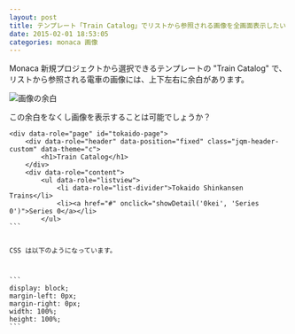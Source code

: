 ```yaml
---
layout: post
title: テンプレート「Train Catalog」でリストから参照される画像を全画面表示したい
date: 2015-02-01 18:53:05
categories: monaca 画像
---
```

<p>Monaca 新規プロジェクトから選択できるテンプレートの "Train Catalog" で、リストから参照される電車の画像には、上下左右に余白があります。</p>

<p><img src="https://i.stack.imgur.com/epINe.jpg" alt="画像の余白"></p>

<p>この余白をなくし画像を表示することは可能でしょうか？</p>

<pre class="lang-html prettyprint-override"><code>&lt;div data-role="page" id="tokaido-page"&gt;
    &lt;div data-role="header" data-position="fixed" class="jqm-header-custom" data-theme="c"&gt;
        &lt;h1&gt;Train Catalog&lt;/h1&gt;
    &lt;/div&gt;
    &lt;div data-role="content"&gt;
        &lt;ul data-role="listview"&gt;
            &lt;li data-role="list-divider"&gt;Tokaido Shinkansen Trains&lt;/li&gt;
            &lt;li&gt;&lt;a href="#" onclick="showDetail('0kei', 'Series 0')"&gt;Series 0&lt;/a&gt;&lt;/li&gt;
        &lt;/ul&gt;
```

<p>CSS は以下のようになっています。</p>

```
display: block;
margin-left: 0px;
margin-right: 0px;
width: 100%;
height: 100%;
```
